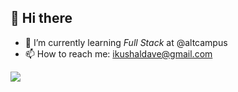 ## 👋 Hi there 

- 🌱 I’m currently learning *Full Stack* at @altcampus
- 📫 How to reach me: ikushaldave@gmail.com


<img src="https://github-readme-stats.vercel.app/api?username=ikushaldave&&show_icons=true&title_color=000000&icon_color=f55555&text_color=000000">
